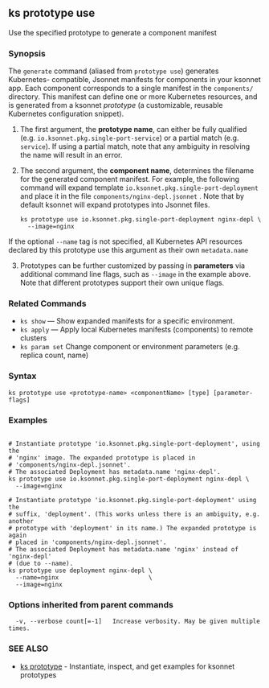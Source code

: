 ## ks prototype use

Use the specified prototype to generate a component manifest

### Synopsis



The `generate` command (aliased from `prototype use`) generates Kubernetes-
compatible, Jsonnet manifests for components in your ksonnet app. Each component
corresponds to a single manifest in the `components/` directory. This manifest
can define one or more Kubernetes resources, and is generated from a ksonnet
*prototype* (a customizable, reusable Kubernetes configuration snippet).

1. The first argument, the **prototype name**, can either be fully qualified
(e.g. `io.ksonnet.pkg.single-port-service`) or a partial match (e.g. `service`).
If using a partial match, note that any ambiguity in resolving the name will
result in an error.

2. The second argument, the **component name**, determines the filename for the
generated component manifest. For example, the following command will expand
template `io.ksonnet.pkg.single-port-deployment` and place it in the
file `components/nginx-depl.jsonnet` . Note that by default ksonnet will
expand prototypes into Jsonnet files.

       ks prototype use io.ksonnet.pkg.single-port-deployment nginx-depl \
         --image=nginx

  If the optional `--name` tag is not specified, all Kubernetes API resources
  declared by this prototype use this argument as their own `metadata.name`

3. Prototypes can be further customized by passing in **parameters** via additional
command line flags, such as  `--image` in the example above. Note that
different prototypes support their own unique flags.

### Related Commands

* `ks show` — Show expanded manifests for a specific environment.
* `ks apply` — Apply local Kubernetes manifests (components) to remote clusters
* `ks param set` Change component or environment parameters (e.g. replica count, name)

### Syntax


```
ks prototype use <prototype-name> <componentName> [type] [parameter-flags]
```

### Examples

```

# Instantiate prototype 'io.ksonnet.pkg.single-port-deployment', using the
# 'nginx' image. The expanded prototype is placed in
# 'components/nginx-depl.jsonnet'.
# The associated Deployment has metadata.name 'nginx-depl'.
ks prototype use io.ksonnet.pkg.single-port-deployment nginx-depl \
  --image=nginx

# Instantiate prototype 'io.ksonnet.pkg.single-port-deployment' using the
# suffix, 'deployment'. (This works unless there is an ambiguity, e.g. another
# prototype with 'deployment' in its name.) The expanded prototype is again
# placed in 'components/nginx-depl.jsonnet'.
# The associated Deployment has metadata.name 'nginx' instead of 'nginx-depl'
# (due to --name).
ks prototype use deployment nginx-depl \
  --name=nginx                         \
  --image=nginx
```

### Options inherited from parent commands

```
  -v, --verbose count[=-1]   Increase verbosity. May be given multiple times.
```

### SEE ALSO
* [ks prototype](ks_prototype.md)	 - Instantiate, inspect, and get examples for ksonnet prototypes

